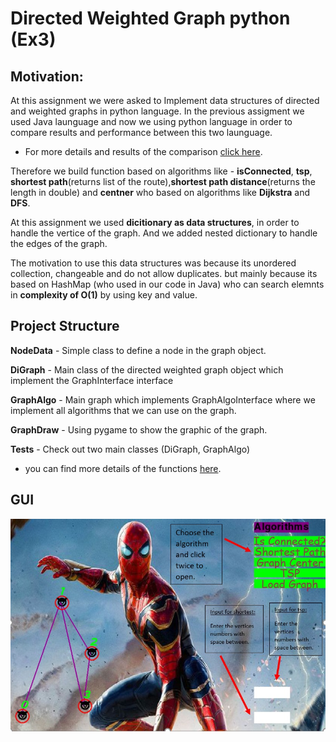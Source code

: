 # Directed Weighted Graph python (Ex3)

## **Motivation:**
At this assignment we were asked to Implement data structures of directed and weighted graphs in python language.
In the previous assigment we used Java launguage and now we using python language in order to compare results and performance between this two launguage.

* For more details and results of the comparison 
[click here](https://github.com/JosefMamo12/Ex3/wiki/Comparison).

Therefore we build function based on algorithms like - **isConnected**, **tsp**, **shortest path**(returns list of the route),**shortest path distance**(returns the length in double) and **centner** who based on algorithms like **Dijkstra** and **DFS**.

At this assignment we used **dicitionary as data structures**, in order to handle the vertice of the graph. And we added nested dictionary to handle the edges of the graph.

The motivation to use this data structures was because its unordered collection, changeable and do not allow duplicates. but mainly because its based on HashMap (who used in our code in Java) who can search elemnts in **complexity of O(1)** by using key and value. 

## Project Structure

**NodeData** - Simple class to define a node in the graph object.

**DiGraph** - Main class of the directed weighted graph object which implement the GraphInterface interface

**GraphAlgo** - Main graph which implements GraphAlgoInterface where we implement all algorithms that we can use on the graph.

**GraphDraw** - Using pygame to show the graphic of the graph.

**Tests** - Check out two main classes (DiGraph, GraphAlgo)

* you can find more details of the functions [here](https://github.com/JosefMamo12/Ex3/wiki/Classes).

## GUI
![](https://github.com/JosefMamo12/Ex3/blob/master/Images/gui%20exsplanation.jpeg)
